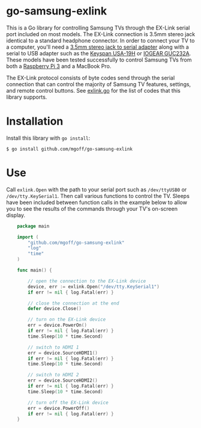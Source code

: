 # go-samsung-exlink
This is a Go library for controlling Samsung TVs through the EX-Link serial port included on most models. The EX-Link connection is 3.5mm stereo jack identical to a standard headphone connector. In order to connect your TV to a computer, you'll need a [3.5mm stereo jack to serial adapter](http://amzn.to/2ksMPHN) along with a serial to USB adapter such as the [Keyspan USA-19H](http://amzn.to/2k7PRjB) or [IOGEAR GUC232A](http://amzn.to/2ksZBWS). These models have been tested successfully to control Samsung TVs from both a [Raspberry Pi 3](http://amzn.to/2k7CS1t) and a MacBook Pro.

The EX-Link protocol consists of byte codes send through the serial connection that can control the majority of Samsung TV features, settings, and remote control buttons. See [exlink.go](exlink.go) for the list of codes that this library supports.

Installation
============

Install this library with `go install`:

    $ go install github.com/mgoff/go-samsung-exlink

Use
===

Call `exlink.Open` with the path to your serial port such as `/dev/ttyUSB0` or `/dev/tty.KeySerial1`. Then call various functions to control the TV. Sleeps have been included between function calls in the example below to allow you to see the results of the commands through your TV's on-screen display.

````go
	package main

	import (
		"github.com/mgoff/go-samsung-exlink"
		"log"
		"time"
	)

	func main() {

		// open the connection to the EX-Link device
		device, err := exlink.Open("/dev/tty.KeySerial1")
		if err != nil { log.Fatal(err) }

		// close the connection at the end
		defer device.Close()

		// turn on the EX-Link device
		err = device.PowerOn()
		if err != nil { log.Fatal(err) }
		time.Sleep(10 * time.Second)

		// switch to HDMI 1
		err = device.SourceHDMI1()
		if err != nil { log.Fatal(err) }
		time.Sleep(10 * time.Second)

		// switch to HDMI 2
		err = device.SourceHDMI2()
		if err != nil { log.Fatal(err) }
		time.Sleep(10 * time.Second)

		// turn off the EX-Link device
		err = device.PowerOff()
		if err != nil { log.Fatal(err) }
	}
````
